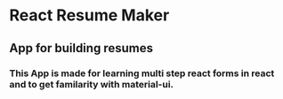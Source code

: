 # React Resume Maker
## App for building resumes
### This App is made for learning multi step react forms in react and to get familarity with material-ui. 

